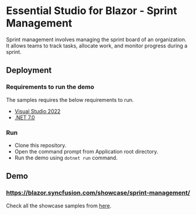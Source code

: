 # Essential Studio for Blazor - Sprint Management

Sprint management involves managing the sprint board of an organization. It allows teams to track tasks, allocate work, and monitor progress during a sprint.

## Deployment

### Requirements to run the demo

The samples requires the below requirements to run.

* [Visual Studio 2022](https://visualstudio.microsoft.com/vs/)
* [.NET 7.0](https://dotnet.microsoft.com/en-us/download/dotnet/7.0)

### Run

* Clone this repository.
* Open the command prompt from Application root directory.
* Run the demo using `dotnet run` command.

## Demo

### <a href="https://blazor.syncfusion.com/showcase/sprint-management/" target="_blank">https://blazor.syncfusion.com/showcase/sprint-management/</a>

Check all the showcase samples from <a href="https://blazor.syncfusion.com" target="_blank">here</a>.